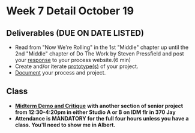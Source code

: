 # Week 7 Detail October 19

## Deliverables \(DUE ON DATE LISTED\)

* Read from "Now We're Rolling" in the 1st "Middle" chapter up until the 2nd "Middle" chapter of Do The Work by Steven Pressfield and post your [response](../assignments/responses.md) to your process website.\(6 min\)
* Create and/or iterate [prototype\(s\)](../project_plan.md) of your project.
* [Document](../pre-work/website.md) your process and project.

## Class

* [**Midterm Demo and Critique**](../critiques-demos-presentations-and-exhibition/project_demo.md) **with another section of senior project from 12:30-4:20pm in either Studio A or B on IDM flr in 370 Jay**
* **Attendance is MANDATORY for the full four hours unless you have a class. You'll need to show me in Albert.**

